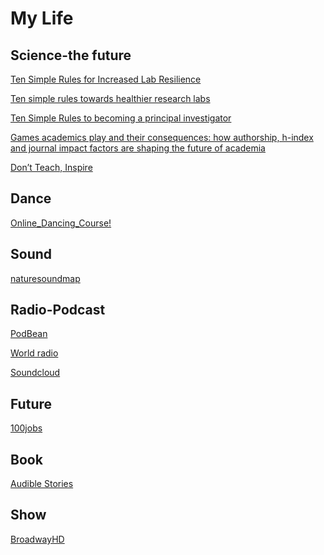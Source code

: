 # My Life

Science-the future
-

[Ten Simple Rules for Increased Lab Resilience](https://ecoevorxiv.org/a6jyk)

[Ten simple rules towards healthier research labs](https://journals.plos.org/ploscompbiol/article?id=10.1371/journal.pcbi.1006914)

[Ten Simple Rules to becoming a principal investigator](https://journals.plos.org/ploscompbiol/article?id=10.1371/journal.pcbi.1007448)

[Games academics play and their consequences: how authorship, h-index and journal impact factors are shaping the future of academia](https://royalsocietypublishing.org/doi/10.1098/rspb.2019.2047)

[Don’t Teach, Inspire](https://academic-chatter.com/blog/dont-teach-inspire/)

Dance
-

[Online_Dancing_Course!](https://app.steezy.co/dashboard)

Sound
-
[naturesoundmap](http://www.naturesoundmap.com/)

Radio-Podcast
-
[PodBean](https://www.podbean.com/all)

[World radio](http://radio.garden/)

[Soundcloud](https://soundcloud.com/discover)

Future
-
[100jobs](https://100jobsofthefuture.com/)

Book
-
[Audible Stories](https://stories.audible.com/discovery)


Show
-

[BroadwayHD](https://www.broadwayhd.com/)



